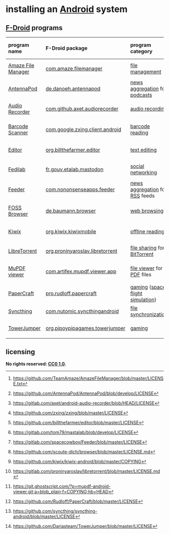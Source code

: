 # installing an [Android] system

## [F-Droid] programs

| program name         | F-Droid package                   | program category                     | licensing                           | predominant programming language
|:---------------------|:----------------------------------|:-------------------------------------|:------------------------------------|:-
| [Amaze File Manager] | [com.amaze.filemanager]           | [file management]                    | [GNU GPL v3.0] [^insAdrs1]          | [Java]
| [AntennaPod]         | [de.danoeh.antennapod]            | [news aggregation] for [podcasts]    | [MIT License] [^insAdrs2]           | [Java]
| [Audio Recorder]     | [com.github.axet.audiorecorder]   | [audio recording]                    | [GNU GPL v3.0] [^insAdrs3]          | [Java]
| [Barcode Scanner]    | [com.google.zxing.client.android] | [barcode reading]                    | [Apache License 2.0] [^insAdrs4]    | [Java]
| [Editor]             | [org.billthefarmer.editor]        | [text editing]                       | [GNU GPL v3.0] [^insAdrs5]          | [Java]
| [Fedilab]            | [fr.gouv.etalab.mastodon]         | [social networking]                  | [GNU GPL v3.0] [^insAdrs6]          | [Java]
| [Feeder]             | [com.nononsenseapps.feeder]       | [news aggregation] for [RSS] feeds   | [GNU GPL v3.0] [^insAdrs7]          | [Kotlin]
| [FOSS Browser]       | [de.baumann.browser]              | [web browsing]                       | [GNU GPL v3.0] or later [^insAdrs8] | [Java]
| [Kiwix]              | [org.kiwix.kiwixmobile]           | [offline reading]                    | [GNU GPL v3.0] [^insAdrs9]          | [Java]
| [LibreTorrent]       | [org.proninyaroslav.libretorrent] | [file sharing] for [BitTorrent]      | [GNU GPL v3.0] [^insAdrs10]         | [Java]
| [MuPDF viewer]       | [com.artifex.mupdf.viewer.app]    | [file viewer] for [PDF] files        | [GNU AGPL v3.0] [^insAdrs11]        | [Java]
| [PaperCraft]         | [pro.rudloff.papercraft]          | [gaming] ([space flight simulation]) | [Apache License 2.0] [^insAdrs12]   | [Java]
| [Syncthing]          | [com.nutomic.syncthingandroid]    | [file synchronization]               | [MPL 2.0] [^insAdrs13]              | [Java]
| [TowerJumper]        | [org.pipoypipagames.towerjumper]  | [gaming]                             | [GNU GPL v3.0] [^insAdrs14]         | [Java]

[Amaze File Manager]: https://github.com/TeamAmaze/AmazeFileManager
[Android]: https://en.wikipedia.org/wiki/Android_(operating_system)
[AntennaPod]: http://antennapod.org/
[Apache License 2.0]: https://choosealicense.com/licenses/apache-2.0/
[Audio Recorder]: https://gitlab.com/axet/android-audio-recorder
[Barcode Scanner]: https://github.com/zxing/zxing
[BitTorrent]: https://en.wikipedia.org/wiki/BitTorrent
[Editor]: https://github.com/billthefarmer/editor
[F-Droid]: https://f-droid.org/
[FOSS Browser]: https://github.com/scoute-dich/browser
[Fedilab]: https://fedilab.app/
[Feeder]: https://gitlab.com/spacecowboy/Feeder
[GNU AGPL v3.0]: https://www.gnu.org/licenses/agpl-3.0.en.html
[GNU GPL v3.0]: https://choosealicense.com/licenses/gpl-3.0/
[Java]: https://en.wikipedia.org/wiki/Java_(programming_language)
[Kiwix]: https://www.kiwix.org/en/
[Kotlin]: https://en.wikipedia.org/wiki/Kotlin_(programming_language)
[LibreTorrent]: https://gitlab.com/proninyaroslav/libretorrent
[MIT License]: https://choosealicense.com/licenses/mit/
[MPL 2.0]: https://www.mozilla.org/en-US/MPL/2.0/
[MuPDF viewer]: https://git.ghostscript.com/?p=mupdf-android-viewer.git;a=summary
[PDF]: https://en.wikipedia.org/wiki/PDF
[PaperCraft]: https://github.com/Rudloff/PaperCraft
[RSS]: https://en.wikipedia.org/wiki/RSS
[Syncthing]: https://syncthing.net/
[TowerJumper]: https://github.com/Dariasteam/TowerJumper
[audio recording]: https://en.wikipedia.org/wiki/Digital_recording
[barcode reading]: https://en.wikipedia.org/wiki/Barcode_reader
[com.amaze.filemanager]: https://f-droid.org/en/packages/com.amaze.filemanager/
[com.artifex.mupdf.viewer.app]: https://f-droid.org/en/packages/com.artifex.mupdf.viewer.app/
[com.github.axet.audiorecorder]: https://f-droid.org/en/packages/com.github.axet.audiorecorder/
[com.google.zxing.client.android]: https://f-droid.org/en/packages/com.google.zxing.client.android/
[com.nononsenseapps.feeder]: https://f-droid.org/en/packages/com.nononsenseapps.feeder/
[com.nutomic.syncthingandroid]: https://f-droid.org/en/packages/com.nutomic.syncthingandroid/
[de.baumann.browser]: https://f-droid.org/en/packages/de.baumann.browser/
[de.danoeh.antennapod]: https://f-droid.org/en/packages/de.danoeh.antennapod/
[file management]: https://en.wikipedia.org/wiki/File_manager
[file sharing]: https://en.wikipedia.org/wiki/File_sharing
[file synchronization]: https://en.wikipedia.org/wiki/File_synchronization
[file viewer]: https://en.wikipedia.org/wiki/File_viewer
[fr.gouv.etalab.mastodon]: https://f-droid.org/en/packages/fr.gouv.etalab.mastodon/
[gaming]: https://en.wikipedia.org/wiki/Video_game
[news aggregation]: https://en.wikipedia.org/wiki/News_aggregator
[offline reading]: https://en.wikipedia.org/wiki/Offline_reader
[org.billthefarmer.editor]: https://f-droid.org/en/packages/org.billthefarmer.editor/
[org.kiwix.kiwixmobile]: https://f-droid.org/en/packages/org.kiwix.kiwixmobile/
[org.pipoypipagames.towerjumper]: https://f-droid.org/en/packages/org.pipoypipagames.towerjumper/
[org.proninyaroslav.libretorrent]: https://f-droid.org/en/packages/org.proninyaroslav.libretorrent/
[podcasts]: https://en.wikipedia.org/wiki/Podcast
[pro.rudloff.papercraft]: https://f-droid.org/en/packages/pro.rudloff.papercraft/
[social networking]: https://en.wikipedia.org/wiki/Social_networking_service
[space flight simulation]: https://en.wikipedia.org/wiki/Space_flight_simulation_game
[text editing]: https://en.wikipedia.org/wiki/Text_editor
[web browsing]: https://en.wikipedia.org/wiki/Web_browser

[^insAdrs1]: <https://github.com/TeamAmaze/AmazeFileManager/blob/master/LICENSE.txt>
[^insAdrs2]: <https://github.com/AntennaPod/AntennaPod/blob/develop/LICENSE>
[^insAdrs3]: <https://gitlab.com/axet/android-audio-recorder/blob/HEAD/LICENSE>
[^insAdrs4]: <https://github.com/zxing/zxing/blob/master/LICENSE>
[^insAdrs5]: <https://github.com/billthefarmer/editor/blob/master/LICENSE>
[^insAdrs6]: <https://gitlab.com/tom79/mastalab/blob/develop/LICENSE>
[^insAdrs7]: <https://gitlab.com/spacecowboy/Feeder/blob/master/LICENSE>
[^insAdrs8]: <https://github.com/scoute-dich/browser/blob/master/LICENSE.md>
[^insAdrs9]: <https://github.com/kiwix/kiwix-android/blob/master/COPYING>
[^insAdrs10]: <https://gitlab.com/proninyaroslav/libretorrent/blob/master/LICENSE.md>
[^insAdrs11]: <https://git.ghostscript.com/?p=mupdf-android-viewer.git;a=blob_plain;f=COPYING;hb=HEAD>
[^insAdrs12]: <https://github.com/Rudloff/PaperCraft/blob/master/LICENSE>
[^insAdrs13]: <https://github.com/syncthing/syncthing-android/blob/master/LICENSE>
[^insAdrs14]: <https://github.com/Dariasteam/TowerJumper/blob/master/LICENSE>

## licensing
**No rights reserved: [CC0 1.0](https://creativecommons.org/publicdomain/zero/1.0/).**
